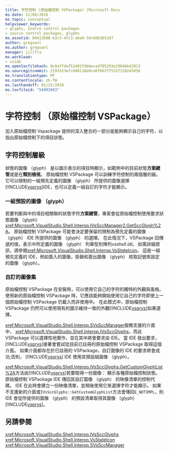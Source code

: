 ```yaml
---
title: 字符控制 (原始檔控制 VSPackage) |Microsoft Docs
ms.date: 11/04/2016
ms.topic: conceptual
helpviewer_keywords:
- glyphs, source control packages
- source control packages, glyphs
ms.assetid: b9413b08-b3c3-4fc3-a6e0-3dc0db3652d7
author: gregvanl
ms.author: gregvanl
manager: jillfra
ms.workload:
- vssdk
ms.openlocfilehash: 0c0a7fdaf52402fdb6ecad705293e1984bb42013
ms.sourcegitcommit: 2193323efc608118e0ce6f6b2ff532f158245d56
ms.translationtype: MT
ms.contentlocale: zh-TW
ms.lasthandoff: 01/25/2019
ms.locfileid: "54992603"
---
```

# <a name="glyph-control-source-control-vspackage"></a>字符控制 （原始檔控制 VSPackage）
加入原始檔控制 Vspackage 提供的深入整合的一部分是能夠顯示自己的字符，以指出原始檔控制下的項目狀態。  
  
## <a name="levels-of-glyph-control"></a>字符控制層級  
 狀態的圖像 （glyph） 是以圖示表示的項目時顯示，如範例中的目前狀態**方案總管**或是在**類別檢視**。 原始檔控制 VSPackage 可以訓練字符控制的兩個層的級。 它可以限制的一組預先定義的圖像 （glyph） 所提供的圖像選擇[!INCLUDE[vsprvs](../../code-quality/includes/vsprvs_md.md)]IDE，也可以定義一組自訂的字符才能顯示。  
  
### <a name="default-set-of-glyphs"></a>一組預設的圖像 （glyph）  
 若要判斷與中的項目相關聯的狀態字符**方案總管**，專案會從原始檔控制使用要求狀態圖像 （glyph） <xref:Microsoft.VisualStudio.Shell.Interop.IVsSccManager2.GetSccGlyph%2A>。 原始檔控制 VSPackage 可能會決定要保留的限制為預先定義的圖像 （glyph） IDE 所提供的圖像 （glyph） 的選擇。 在此情況下，VSPackage 回傳遞的值，表示中所定義的圖像 （glyph） 列舉型別陣列*vsshell.idl*。 如需詳細資訊，請參閱<xref:Microsoft.VisualStudio.Shell.Interop.VsStateIcon>。 這是一組預先定義的 IDE，例如簽入的圖像，掛鎖和簽出圖像 （glyph） 核取記號來設定的圖像 （glyph）。  
  
### <a name="custom-set-of-glyphs"></a>自訂的圖像集  
 原始檔控制 VSPackage 在安裝時，可以使用它自己的字符的獨特的外觀與風格。 使用新的原始檔控制 VSPackage 時，它應該能夠開始使用它自己的字符即使上一個原始檔控制 VSPackage 仍載入而非使用中。 在此模式中，原始檔控制 VSPackage 仍然可以使用現有的圖示維持一致的外觀[!INCLUDE[vsprvs](../../code-quality/includes/vsprvs_md.md)]如果選擇。  
  
 <xref:Microsoft.VisualStudio.Shell.Interop.SVsSccManager>服務支援的介面中， <xref:Microsoft.VisualStudio.Shell.Interop.IVsSccGlyphs>，而此 VSPackage 可以選擇性地實作，並在其中將會要求由 IDE。 當 IDE 發出要求，[!INCLUDE[vsprvs](../../code-quality/includes/vsprvs_md.md)]接著會嘗試從目前已註冊的原始檔控制 VSPackage 取得這個介面。 如果介面都存在於已註冊的 VSPackage，自訂圖像的 IDE 的要求將會成功;否則， [!INCLUDE[vsprvs](../../code-quality/includes/vsprvs_md.md)] IDE 使用其預設組圖像 （glyph）。  
  
 <xref:Microsoft.VisualStudio.Shell.Interop.IVsSccGlyphs.GetCustomGlyphList%2A>方法由[!INCLUDE[vsprvs](../../code-quality/includes/vsprvs_md.md)]若要取得一份圖像： 顯示各種原始檔控制狀態。 原始檔控制 VSPackage IDE 傳回其自訂圖像 （glyph） 的映像清單的控制代碼。 IDE 在此時會建立一份映像清單，並稍後使用它來選擇字符才能顯示。 如果不支援新的介面或`IVsSccGlyphs::GetCustomGlyphList`方法會傳回`E_NOTIMPL`，則 IDE 會從所提供的圖像 （glyph） 的預設清單取得其圖像 （glyph） [!INCLUDE[vsprvs](../../code-quality/includes/vsprvs_md.md)]。  
  
## <a name="see-also"></a>另請參閱  
 <xref:Microsoft.VisualStudio.Shell.Interop.IVsSccGlyphs>   
 <xref:Microsoft.VisualStudio.Shell.Interop.VsStateIcon>   
 <xref:Microsoft.VisualStudio.Shell.Interop.SVsSccManager>